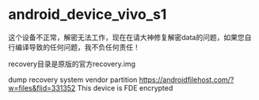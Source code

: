 # android_device_vivo_s1
这个设备不正常，解密无法工作，现在在请大神修复解密data的问题，如果您自行编译导致的任何问题，我不负任何责任！

recovery目录是原版的官方recovery.img

dump recovery system vendor partition
https://androidfilehost.com/?w=files&flid=331352
This device is FDE encrypted
